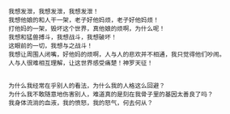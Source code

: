     我想发泄，我想发泄，我想发泄！
    我想他娘的和人干一架，老子好他妈烦，老子好他妈烦！
    打他妈的一架，毁坏这个世界，真他娘的烦啊，为什么呢！
    我想和猛兽搏斗，我想战斗，我想破坏！
    这眼前的一切，我想与之战斗！
    我想让周围人闭嘴，好他妈的烦啊，人与人的悲欢并不相通，我只觉得他们吵闹。
    人与人很难相互理解，让这世界感受痛楚！神罗天征！


    为什么我经常在乎别人的看法，为什么我的人格这么回避？
    为什么我不敢随意地伤害别人，难道真的是刻在我骨子里的基因太善良了吗？
    我身体流淌的血液，我的愤怒，我的怒气，何去何从？
    
